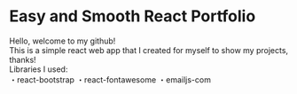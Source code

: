 # Easy and Smooth React Portfolio
 Hello, welcome to my github! <br/>
 This is a simple react web app that I created for myself to show my projects, thanks!<br/>
Libraries I used:<br/>
・react-bootstrap
・react-fontawesome
・emailjs-com
